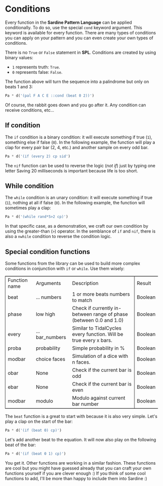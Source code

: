 # Conditions

Every function in the **Sardine Pattern Language** can be applied conditionally. To do so, use the special `cond` keyword argument. This keyword is available for every function. There are many types of conditions you can apply on your pattern and you can even create your own types of conditions. 


There is no `True` or `False` statement in **SPL**. Conditions are created by using binary values:
- `1` represents truth: `True`.
- `0` represents false: `False`.

The function above will turn the sequence into a palindrome but only on beats 1 and 3:

```python
Pa * d('(pal F A C E ::cond (beat 0 2))')
```

Of course, the rabbit goes down and you go after it. Any condition can receive conditions, etc...

## If condition

The `if` condition is a binary condition: it will execute something if true (`1`), something else if false (`0`). In the following example, the function will play a clap for every pair bar (2, 4, etc.) and another sample on every odd bar.
 ```python   
Pa * d('(if (every 2) cp sid')
```

The `nif` function can be used to reverse the logic (*not if*) just by typing one letter Saving 20 milliseconds is important because life is too short.

## While condition

The `while` condition is an unary condition: it will execute something if true (`1`), nothing at all if false (`0`). In the following example, the function will sometimes play a clap:

```python
Pa * d('(while rand*5>2 cp)')
```
    
In that specific case, as a demonstration, we craft our own condition by using the greater-than (`>`) operator.
In the semblance of `if` and `nif`, there is also a `nwhile` condition to reverse the condition logic.

## Special condition functions

Some functions from the library can be used to build more complex conditions in conjunction with `if` or `while`. Use them wisely:
    
<table border="2" cellspacing="0" cellpadding="6" rules="groups" frame="hsides">


<colgroup>
<col  class="org-left" />

<col  class="org-left" />

<col  class="org-left" />
</colgroup>
<tbody>
<tr>
<td class="org-left">Function name</td>
<td class="org-left">Arguments</td>
<td class="org-left">Description</td>
<td class="org-left">Result</td>
</tr>


<tr>
<td class="org-left">beat</td>
<td class="org-left">... numbers</td>
<td class="org-left">1 or more beats numbers to match</td>
<td class="org-left">Boolean</td>
</tr>

<tr>
<td class="org-left">phase</td>
<td class="org-left">low high </td>
<td class="org-left">Check if currently in-between range of phase (between 0.0 and 1.0)</td>
<td class="org-left">Boolean</td>
</tr>

<tr>
<td class="org-left">every</td>
<td class="org-left">... bar_numbers </td>
<td class="org-left">Similar to TidalCycles every function. Will be true every x bars.</td>
<td class="org-left">Boolean</td>
</tr>

<tr>
<td class="org-left">proba</td>
<td class="org-left">probability</td>
<td class="org-left">Simple probability in %</td>
<td class="org-left">Boolean</td>
</tr>

<tr>
<td class="org-left">modbar</td>
<td class="org-left">choice faces</td>
<td class="org-left">Simulation of a dice with n faces.</td>
<td class="org-left">Boolean</td>
</tr>

<tr>
<td class="org-left">obar</td>
<td class="org-left">None</td>
<td class="org-left">Check if the current bar is odd</td>
<td class="org-left">Boolean</td>
</tr>

<tr>
<td class="org-left">ebar</td>
<td class="org-left">None</td>
<td class="org-left">Check if the current bar is even</td>
<td class="org-left">Boolean</td>
</tr>


<tr>
<td class="org-left">modbar</td>
<td class="org-left">modulo</td>
<td class="org-left">Modulo against current bar number</td>
<td class="org-left">Boolean</td>
</tr>

</tbody>
</table>
    
The `beat` function is a great to start with because it is also very simple. Let's play a clap on the start of the bar:
```python 
Pa * d('(if (beat 0) cp)')
```
    
Let's add another beat to the equation. It will now also play on the following beat of the bar:
       
```python
Pa * d('(if (beat 0 1) cp)')
```
    
You get it. Other functions are working in a similar fashion. These functions are cool but you might have guessed already that you can craft your own functions yourself if you are clever enough :) If you think of some cool functions to add, I'll be more than happy to include them into Sardine :)
